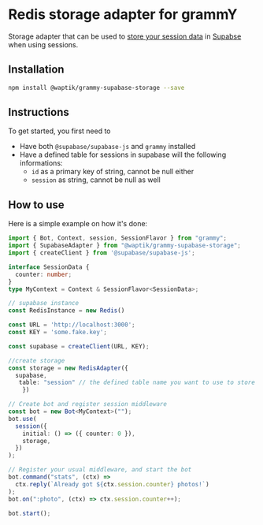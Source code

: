 # Redis storage adapter for grammY

Storage adapter that can be used to [store your session data](https://grammy.dev/plugins/session.html) in [Supabse](https://supabase.io/) when using sessions.

## Installation

```bash
npm install @waptik/grammy-supabase-storage --save
```

## Instructions
To get started, you first need to
- Have both `@supabase/supabase-js` and `grammy` installed
- Have a defined table for sessions in supabase will the following informations:
  - `id` as a primary key of string, cannot be null either
  - `session` as string, cannot be null as well 


## How to use

Here is a simple example on how it's done:

```ts
import { Bot, Context, session, SessionFlavor } from "grammy";
import { SupabaseAdapter } from "@waptik/grammy-supabase-storage";
import { createClient } from '@supabase/supabase-js';

interface SessionData {
  counter: number;
}
type MyContext = Context & SessionFlavor<SessionData>;

// supabase instance
const RedisInstance = new Redis()

const URL = 'http://localhost:3000';
const KEY = 'some.fake.key';

const supabase = createClient(URL, KEY);

//create storage
const storage = new RedisAdapter({ 
  supabase,
   table: "session" // the defined table name you want to use to store your session
    })

// Create bot and register session middleware
const bot = new Bot<MyContext>("");
bot.use(
  session({
    initial: () => ({ counter: 0 }),
    storage,
  })
);

// Register your usual middleware, and start the bot
bot.command("stats", (ctx) =>
  ctx.reply(`Already got ${ctx.session.counter} photos!`)
);
bot.on(":photo", (ctx) => ctx.session.counter++);

bot.start();
```
